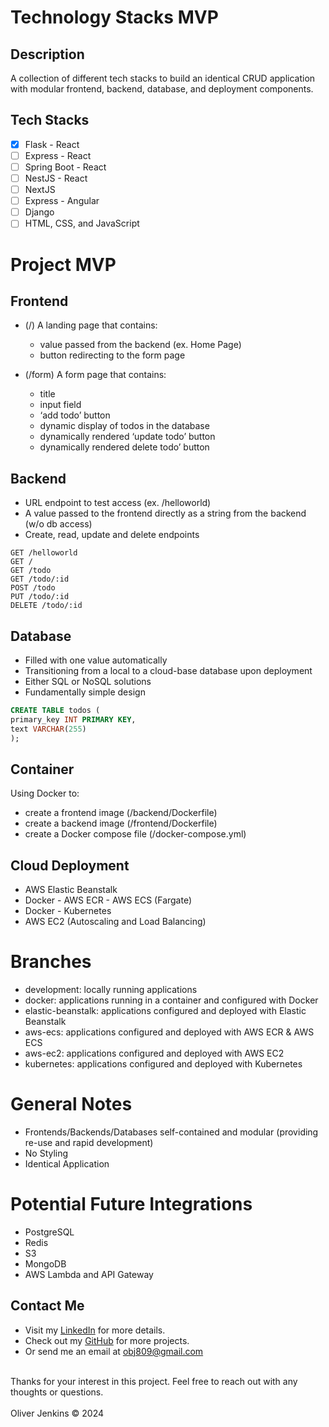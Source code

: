 # Technology Stacks MVP

## Description

A collection of different tech stacks to build an identical CRUD application with modular frontend, backend, database, and deployment components.

## Tech Stacks

- [x] Flask - React
- [ ] Express - React
- [ ] Spring Boot - React
- [ ] NestJS - React
- [ ] NextJS
- [ ] Express - Angular
- [ ] Django
- [ ] HTML, CSS, and JavaScript

# Project MVP

## Frontend

- (/) A landing page that contains:
    - value passed from the backend (ex. Home Page)
    - button redirecting to the form page

- (/form) A form page that contains:
    - title	
    - input field
    - ‘add todo’ button
    - dynamic display of todos in the database
    - dynamically rendered ‘update todo’ button
    - dynamically rendered delete todo’ button

## Backend


- URL endpoint to test access (ex. /helloworld)
- A value passed to the frontend directly as a string from the backend (w/o db access)
- Create, read, update and delete endpoints

```http
GET /helloworld
GET /
GET /todo
GET /todo/:id
POST /todo
PUT /todo/:id
DELETE /todo/:id
```

## Database

- Filled with one value automatically 
- Transitioning from a local to a cloud-base database upon deployment
- Either SQL or NoSQL solutions
- Fundamentally simple design

```sql
CREATE TABLE todos ( 
primary_key INT PRIMARY KEY, 
text VARCHAR(255) 
);
```

## Container

Using Docker to:
- create a frontend image (/backend/Dockerfile)
- create a backend image (/frontend/Dockerfile)
- create a Docker compose file (/docker-compose.yml)


## Cloud Deployment

- AWS Elastic Beanstalk 
- Docker - AWS ECR - AWS ECS (Fargate)
- Docker - Kubernetes
- AWS EC2 (Autoscaling and Load Balancing)

# Branches

- development: locally running applications 
- docker: applications running in a container and configured with Docker
- elastic-beanstalk: applications configured and deployed with Elastic Beanstalk
- aws-ecs: applications configured and deployed with AWS ECR & AWS ECS
- aws-ec2: applications configured and deployed with AWS EC2
- kubernetes: applications configured and deployed with Kubernetes

# General Notes

- Frontends/Backends/Databases self-contained and modular (providing re-use and rapid development)
- No Styling
- Identical Application

# Potential Future Integrations

- PostgreSQL
- Redis
- S3
- MongoDB
- AWS Lambda and API Gateway

## Contact Me
- Visit my [LinkedIn](https://www.linkedin.com/in/obj809/) for more details.
- Check out my [GitHub](https://github.com/cyberforge1) for more projects.
- Or send me an email at obj809@gmail.com
<br />
Thanks for your interest in this project. Feel free to reach out with any thoughts or questions.
<br />
<br />
Oliver Jenkins © 2024
